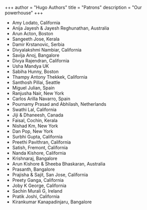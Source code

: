 +++
author = "Hugo Authors"
title = "Patrons"
description = "Our powerhouse"
+++



* Amy Lodato, California
* Anija Jayesh & Jayesh Reghunathan, Australia
* Arun Acton, Boston
* Sangeeth Jose, Kerala
* Damir Krstanovic, Serbia
* Divyalakshmi Nambiar, California
* Savija Anoj, Bangalore
* Divya Rajendran, California
* Usha Mandya UK
* Sabiha Hunny, Boston
* Thampy Antony Thekkek, California
* Santhosh Pillai, Seattle
* Miguel Julian, Spain
* Ranjusha Nair, New York
* Carlos Arilla Navarro, Spain
* Pournamy Prasad and Abhilash, Netherlands
* Swathi Lal, California
* Jiji & Dhaneesh, Canada
* Faisal, Cochin, Kerala
* Nishad Km, New York
* Dan Pop, New York
* Surbhi Gupta, California
* Preethi Pavithran, California
* Satish, Fremont, California
* Nanda Kishore, California
* Krishnaraj, Bangalore
* Arun Kishore & Sheeba Bhaskaran, Australia
* Prasanth, Bangalore
* Prajisha & Sajit, San Jose, California
* Preety Ganga, California
* Joby K George, California
* Sachin Murali G, Ireland
* Pratik Joshi, California
* Kirankumar Kanapadinjaru, Bangalore
